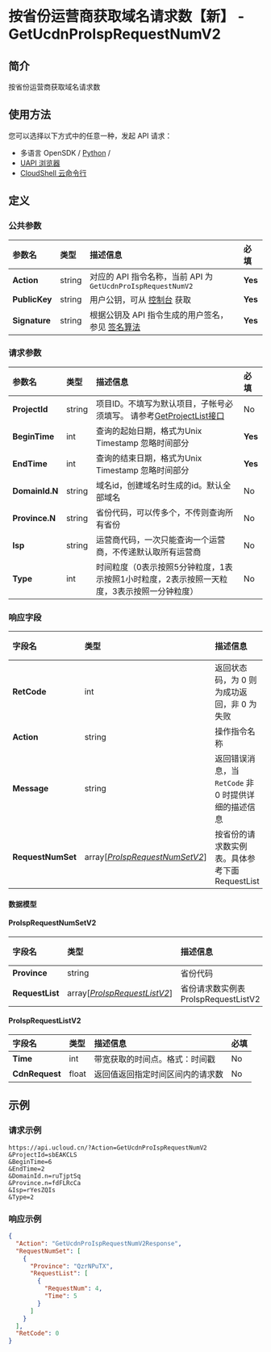 # 按省份运营商获取域名请求数【新】 - GetUcdnProIspRequestNumV2

## 简介

按省份运营商获取域名请求数






## 使用方法

您可以选择以下方式中的任意一种，发起 API 请求：
- 多语言 OpenSDK / [Python](https://github.com/ucloud/ucloud-sdk-python3) /
- [UAPI 浏览器](https://console.ucloud.cn/uapi/detail?id=GetUcdnProIspRequestNumV2)
- [CloudShell 云命令行](https://shell.ucloud.cn/)


## 定义

### 公共参数

| 参数名 | 类型 | 描述信息 | 必填 |
|:---|:---|:---|:---|
| **Action**     | string  | 对应的 API 指令名称，当前 API 为 `GetUcdnProIspRequestNumV2`                        | **Yes** |
| **PublicKey**  | string  | 用户公钥，可从 [控制台](https://console.ucloud.cn/uapi/apikey) 获取                                             | **Yes** |
| **Signature**  | string  | 根据公钥及 API 指令生成的用户签名，参见 [签名算法](api/summary/signature.md)  | **Yes** |

### 请求参数

| 参数名 | 类型 | 描述信息 | 必填 |
|:---|:---|:---|:---|
| **ProjectId** | string | 项目ID。不填写为默认项目，子帐号必须填写。 请参考[GetProjectList接口](https://docs.ucloud.cn/api/summary/get_project_list) |No|
| **BeginTime** | int | 查询的起始日期，格式为Unix Timestamp  忽略时间部分 |**Yes**|
| **EndTime** | int | 查询的结束日期，格式为Unix Timestamp  忽略时间部分 |**Yes**|
| **DomainId.N** | string | 域名id，创建域名时生成的id。默认全部域名 |No|
| **Province.N** | string | 省份代码，可以传多个，不传则查询所有省份 |No|
| **Isp** | string | 运营商代码，一次只能查询一个运营商，不传递默认取所有运营商 |No|
| **Type** | int | 时间粒度（0表示按照5分钟粒度，1表示按照1小时粒度，2表示按照一天粒度，3表示按照一分钟粒度） |No|

### 响应字段

| 字段名 | 类型 | 描述信息 | 必填 |
|:---|:---|:---|:---|
| **RetCode** | int | 返回状态码，为 0 则为成功返回，非 0 为失败 |**Yes**|
| **Action** | string | 操作指令名称 |**Yes**|
| **Message** | string | 返回错误消息，当 `RetCode` 非 0 时提供详细的描述信息 |No|
| **RequestNumSet** | array[[*ProIspRequestNumSetV2*](#ProIspRequestNumSetV2)] | 按省份的请求数实例表。具体参考下面RequestList |**Yes**|

#### 数据模型


#### ProIspRequestNumSetV2

| 字段名 | 类型 | 描述信息 | 必填 |
|:---|:---|:---|:---|
| **Province** | string | 省份代码 |**Yes**|
| **RequestList** | array[[*ProIspRequestListV2*](#ProIspRequestListV2)] | 省份请求数实例表 ProIspRequestListV2 |**Yes**|

#### ProIspRequestListV2

| 字段名 | 类型 | 描述信息 | 必填 |
|:---|:---|:---|:---|
| **Time** | int | 带宽获取的时间点。格式：时间戳 |No|
| **CdnRequest** | float | 返回值返回指定时间区间内的请求数 |No|

## 示例

### 请求示例
    
```
https://api.ucloud.cn/?Action=GetUcdnProIspRequestNumV2
&ProjectId=sbEAKCLS
&BeginTime=6
&EndTime=2
&DomainId.n=ruTjptSq
&Province.n=fdFLRcCa
&Isp=rYesZQIs
&Type=2
```

### 响应示例
    
```json
{
  "Action": "GetUcdnProIspRequestNumV2Response",
  "RequestNumSet": [
    {
      "Province": "QzrNPuTX",
      "RequestList": [
        {
          "RequestNum": 4,
          "Time": 5
        }
      ]
    }
  ],
  "RetCode": 0
}
```





